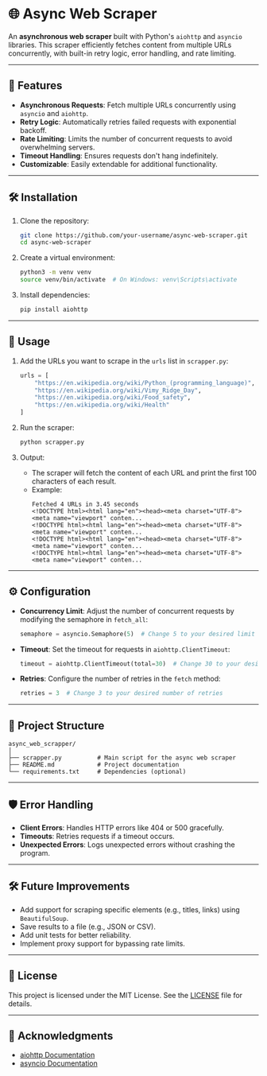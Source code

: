 # 🌐 Async Web Scraper

An **asynchronous web scraper** built with Python's `aiohttp` and `asyncio` libraries. This scraper efficiently fetches content from multiple URLs concurrently, with built-in retry logic, error handling, and rate limiting.

---

## 🚀 Features

- **Asynchronous Requests**: Fetch multiple URLs concurrently using `asyncio` and `aiohttp`.
- **Retry Logic**: Automatically retries failed requests with exponential backoff.
- **Rate Limiting**: Limits the number of concurrent requests to avoid overwhelming servers.
- **Timeout Handling**: Ensures requests don't hang indefinitely.
- **Customizable**: Easily extendable for additional functionality.

---

## 🛠️ Installation

1. Clone the repository:
   ```bash
   git clone https://github.com/your-username/async-web-scraper.git
   cd async-web-scraper
   ```

2. Create a virtual environment:
   ```bash
   python3 -m venv venv
   source venv/bin/activate  # On Windows: venv\Scripts\activate
   ```

3. Install dependencies:
   ```bash
   pip install aiohttp
   ```

---

## 📝 Usage

1. Add the URLs you want to scrape in the `urls` list in `scrapper.py`:
   ```python
   urls = [
       "https://en.wikipedia.org/wiki/Python_(programming_language)", 
       "https://en.wikipedia.org/wiki/Vimy_Ridge_Day",
       "https://en.wikipedia.org/wiki/Food_safety",
       "https://en.wikipedia.org/wiki/Health"
   ]
   ```

2. Run the scraper:
   ```bash
   python scrapper.py
   ```

3. Output:
   - The scraper will fetch the content of each URL and print the first 100 characters of each result.
   - Example:
     ```
     Fetched 4 URLs in 3.45 seconds
     <!DOCTYPE html><html lang="en"><head><meta charset="UTF-8"><meta name="viewport" conten...
     <!DOCTYPE html><html lang="en"><head><meta charset="UTF-8"><meta name="viewport" conten...
     <!DOCTYPE html><html lang="en"><head><meta charset="UTF-8"><meta name="viewport" conten...
     <!DOCTYPE html><html lang="en"><head><meta charset="UTF-8"><meta name="viewport" conten...
     ```

---

## ⚙️ Configuration

- **Concurrency Limit**: Adjust the number of concurrent requests by modifying the semaphore in `fetch_all`:
  ```python
  semaphore = asyncio.Semaphore(5)  # Change 5 to your desired limit
  ```

- **Timeout**: Set the timeout for requests in `aiohttp.ClientTimeout`:
  ```python
  timeout = aiohttp.ClientTimeout(total=30)  # Change 30 to your desired timeout in seconds
  ```

- **Retries**: Configure the number of retries in the `fetch` method:
  ```python
  retries = 3  # Change 3 to your desired number of retries
  ```

---

## 📂 Project Structure

```
async_web_scrapper/
│
├── scrapper.py          # Main script for the async web scraper
├── README.md            # Project documentation
└── requirements.txt     # Dependencies (optional)
```

---

## 🛡️ Error Handling

- **Client Errors**: Handles HTTP errors like 404 or 500 gracefully.
- **Timeouts**: Retries requests if a timeout occurs.
- **Unexpected Errors**: Logs unexpected errors without crashing the program.

---

## 🛠️ Future Improvements

- Add support for scraping specific elements (e.g., titles, links) using `BeautifulSoup`.
- Save results to a file (e.g., JSON or CSV).
- Add unit tests for better reliability.
- Implement proxy support for bypassing rate limits.

---

## 📜 License

This project is licensed under the MIT License. See the [LICENSE](LICENSE) file for details.

---

## 🌟 Acknowledgments

- [aiohttp Documentation](https://docs.aiohttp.org/)
- [asyncio Documentation](https://docs.python.org/3/library/asyncio.html)